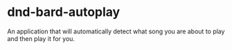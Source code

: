 # dnd-bard-autoplay
An application that will automatically detect what song you are about to play and then play it for you.
